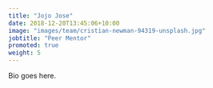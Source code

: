 ```yaml
---
title: "Jojo Jose"
date: 2018-12-20T13:45:06+10:00
image: "images/team/cristian-newman-94319-unsplash.jpg"
jobtitle: "Peer Mentor"
promoted: true
weight: 5
---
```


Bio goes here.
